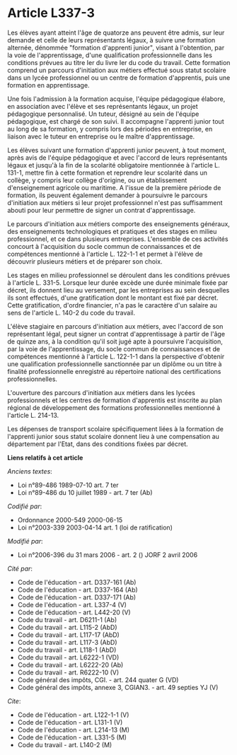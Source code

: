 # Article L337-3

Les élèves ayant atteint l'âge de quatorze ans peuvent être admis, sur leur demande et celle de leurs représentants légaux, à
suivre une formation alternée, dénommée "formation d'apprenti junior", visant à l'obtention, par la voie de l'apprentissage,
d'une qualification professionnelle dans les conditions prévues au titre Ier du livre Ier du code du travail. Cette formation
comprend un parcours d'initiation aux métiers effectué sous statut scolaire dans un lycée professionnel ou un centre de
formation d'apprentis, puis une formation en apprentissage.

Une fois l'admission à la formation acquise, l'équipe pédagogique élabore, en association avec l'élève et ses représentants
légaux, un projet pédagogique personnalisé. Un tuteur, désigné au sein de l'équipe pédagogique, est chargé de son suivi. Il
accompagne l'apprenti junior tout au long de sa formation, y compris lors des périodes en entreprise, en liaison avec le
tuteur en entreprise ou le maître d'apprentissage.

Les élèves suivant une formation d'apprenti junior peuvent, à tout moment, après avis de l'équipe pédagogique et avec
l'accord de leurs représentants légaux et jusqu'à la fin de la scolarité obligatoire mentionnée à l'article L. 131-1, mettre
fin à cette formation et reprendre leur scolarité dans un collège, y compris leur collège d'origine, ou un établissement
d'enseignement agricole ou maritime. A l'issue de la première période de formation, ils peuvent également demander à
poursuivre le parcours d'initiation aux métiers si leur projet professionnel n'est pas suffisamment abouti pour leur
permettre de signer un contrat d'apprentissage.

Le parcours d'initiation aux métiers comporte des enseignements généraux, des enseignements technologiques et pratiques et
des stages en milieu professionnel, et ce dans plusieurs entreprises. L'ensemble de ces activités concourt à l'acquisition du
socle commun de connaissances et de compétences mentionné à l'article L. 122-1-1 et permet à l'élève de découvrir plusieurs
métiers et de préparer son choix.

Les stages en milieu professionnel se déroulent dans les conditions prévues à l'article L. 331-5. Lorsque leur durée excède
une durée minimale fixée par décret, ils donnent lieu au versement, par les entreprises au sein desquelles ils sont
effectués, d'une gratification dont le montant est fixé par décret. Cette gratification, d'ordre financier, n'a pas le
caractère d'un salaire au sens de l'article L. 140-2 du code du travail.

L'élève stagiaire en parcours d'initiation aux métiers, avec l'accord de son représentant légal, peut signer un contrat
d'apprentissage à partir de l'âge de quinze ans, à la condition qu'il soit jugé apte à poursuivre l'acquisition, par la voie
de l'apprentissage, du socle commun de connaissances et de compétences mentionné à l'article L. 122-1-1 dans la perspective
d'obtenir une qualification professionnelle sanctionnée par un diplôme ou un titre à finalité professionnelle enregistré au
répertoire national des certifications professionnelles.

L'ouverture des parcours d'initiation aux métiers dans les lycées professionnels et les centres de formation d'apprentis est
inscrite au plan régional de développement des formations professionnelles mentionné à l'article L. 214-13.

Les dépenses de transport scolaire spécifiquement liées à la formation de l'apprenti junior sous statut scolaire donnent lieu
à une compensation au département par l'Etat, dans des conditions fixées par décret.

**Liens relatifs à cet article**

_Anciens textes_:

  - Loi n°89-486 1989-07-10 art. 7 ter
  - Loi n°89-486 du 10 juillet 1989 - art. 7 ter (Ab)

_Codifié par_:

  - Ordonnance 2000-549 2000-06-15
  - Loi n°2003-339 2003-04-14 art. 1 (loi de ratification)

_Modifié par_:

  - Loi n°2006-396 du 31 mars 2006 - art. 2 () JORF 2 avril 2006

_Cité par_:

  - Code de l'éducation - art. D337-161 (Ab)
  - Code de l'éducation - art. D337-164 (Ab)
  - Code de l'éducation - art. D337-171 (Ab)
  - Code de l'éducation - art. L337-4 (V)
  - Code de l'éducation - art. L442-20 (V)
  - Code du travail - art. D6211-1 (Ab)
  - Code du travail - art. L115-2 (AbD)
  - Code du travail - art. L117-17 (AbD)
  - Code du travail - art. L117-3 (AbD)
  - Code du travail - art. L118-1 (AbD)
  - Code du travail - art. L6222-1 (VD)
  - Code du travail - art. L6222-20 (Ab)
  - Code du travail - art. R6222-10 (V)
  - Code général des impôts, CGI. - art. 244 quater G (VD)
  - Code général des impôts, annexe 3, CGIAN3. - art. 49 septies YJ (V)

_Cite_:

  - Code de l'éducation - art. L122-1-1 (V)
  - Code de l'éducation - art. L131-1 (V)
  - Code de l'éducation - art. L214-13 (M)
  - Code de l'éducation - art. L331-5 (M)
  - Code du travail - art. L140-2 (M)
